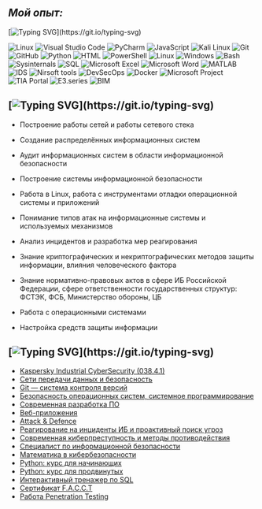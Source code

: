## *Мой опыт:*

[![Typing SVG](https://readme-typing-svg.herokuapp.com?color=000000&lines=С+чем+я+знаком:)](https://git.io/typing-svg)

![Linux](https://img.shields.io/badge/Linux-FF6C37?style=for-the-badge&logo=Linux&logoColor=white) ![Visual Studio Code](https://img.shields.io/badge/Visual%20Studio%20Code-0078d7.svg?style=for-the-badge&logo=visual-studio-code&logoColor=white) ![PyCharm](https://img.shields.io/badge/PyCharm-%23ED8B00.svg?style=for-the-badge&logo=PyCharm&logoColor=white) ![JavaScript](https://img.shields.io/badge/javascript-%23323330.svg?style=for-the-badge&logo=javascript&logoColor=%23F7DF1E) ![Kali Linux](https://img.shields.io/badge/Kali%20Linux-000000.svg?style=for-the-badge&logo=Kali%20Linux&logoColor=white) ![Git](https://img.shields.io/badge/git-%23F05033.svg?style=for-the-badge&logo=git&logoColor=white) ![GitHub](https://img.shields.io/badge/github-%23121011.svg?style=for-the-badge&logo=github&logoColor=white) 	![Python](https://img.shields.io/badge/Python-%232671E5.svg?style=for-the-badge&logo=Python&logoColor=white) ![HTML](https://img.shields.io/badge/html-%23E34F26.svg?style=for-the-badge&logo=html&logoColor=white) ![PowerShell](https://img.shields.io/badge/PowerShell-%230A0FFF.svg?style=for-the-badge&logo=PowerShell&logoColor=white) ![Linux](https://img.shields.io/badge/Linux-%23F46800.svg?style=for-the-badge&logo=Linux&logoColor=white) ![Windows](https://img.shields.io/badge/Windows-0078D6?style=for-the-badge&logo=windows&logoColor=white) ![Bash](https://img.shields.io/badge/Bash-%234D4D4D.svg?style=for-the-badge&logo=Bash&logoColor=white) ![Sysinternals](https://img.shields.io/badge/Sysinternals-3DDC84?style=for-the-badge&logo=Sysinternals&logoColor=white) ![SQL](https://img.shields.io/badge/sql-%2300f.svg?style=for-the-badge&logo=sql&logoColor=white) ![Microsoft Excel](https://img.shields.io/badge/Microsoft_Excel-217346?style=for-the-badge&logo=microsoft-excel&logoColor=white) ![Microsoft Word](https://img.shields.io/badge/Microsoft_Word-2B579A?style=for-the-badge&logo=microsoft-word&logoColor=white) ![MATLAB](https://img.shields.io/badge/MATLAB-%230db7ed.svg?style=for-the-badge&logo=MATLAB&logoColor=white) ![IDS](https://img.shields.io/badge/-IDS-%23E5E5E5?style=for-the-badge&logo=IDS&logoColor=058a5e) ![Nirsoft tools](https://img.shields.io/badge/-Nirsoft%20tools-%43B02A?style=for-the-badge&logo=Nirsoft%20tools&logoColor=white) ![DevSecOps](https://img.shields.io/badge/DevSecOps-%232C5263.svg?style=for-the-badge&logo=DevSecOps&logoColor=white) ![Docker](https://img.shields.io/badge/Docker-0078D6?style=for-the-badge&logo=Docker&logoColor=white) ![Microsoft Project](https://img.shields.io/badge/Microsoft_Project-217346?style=for-the-badge&logo=Microsoft-Project&logoColor=white) ![TIA Portal](https://img.shields.io/badge/TIA%20Portal-0078D6?style=for-the-badge&logo=TIA%20Portal&logoColor=white) ![E3.series](https://img.shields.io/badge/E3.series-%23E34F26.svg?style=for-the-badge&logo=E3.series&logoColor=white) ![BIM](https://img.shields.io/badge/BIM-0078D6?style=for-the-badge&logo=BIM&logoColor=white)

## [![Typing SVG](https://readme-typing-svg.herokuapp.com?color=000000&lines=Ключевые+навыки:)](https://git.io/typing-svg)


- Построение работы сетей и работы сетевого стека

- Создание распределённых информационных систем

- Аудит информационных систем в области информационной безопасности

- Построение системы информационной безопасности

- Работа в Linux, работа с инструментами отладки операционной системы и приложений

- Понимание типов атак на информационные системы и используемых механизмов
  
- Анализ инцидентов и разработка мер реагирования

- Знание криптографических и некриптографических методов защиты информации, влияния человеческого фактора

- Знание нормативно-правовых актов в сфере ИБ Российской Федерации, сфере ответственности государственных структур: ФСТЭК, ФСБ, Министерство обороны, ЦБ

- Работа с операционными системами

- Настройка средств защиты информации




## [![Typing SVG](https://readme-typing-svg.herokuapp.com?color=000000&lines=Сертификаты:)](https://git.io/typing-svg)

- [Kaspersky Industrial CyberSecurity (038.4.1)](https://github.com/MJMP48/pc/blob/344e92536fa82cc0890e7a1a0a07f9bfe73f618a/KICS.pdf)
- [Сети передачи данных и безопасность](https://github.com/MJMP48/pc/blob/344e92536fa82cc0890e7a1a0a07f9bfe73f618a/certificate_2.pdf)
- [Git — система контроля версий](https://github.com/MJMP48/pc/blob/344e92536fa82cc0890e7a1a0a07f9bfe73f618a/certificate_3.pdf)
- [Безопасность операционных систем, системное программирование](https://github.com/MJMP48/pc/blob/344e92536fa82cc0890e7a1a0a07f9bfe73f618a/certificate_4.pdf)
- [Современная разработка ПО](https://github.com/MJMP48/pc/blob/344e92536fa82cc0890e7a1a0a07f9bfe73f618a/certificate_5.pdf)
- [Веб-приложения](https://github.com/MJMP48/pc/blob/344e92536fa82cc0890e7a1a0a07f9bfe73f618a/certificate_6.pdf)
- [Аttack & Defence](https://github.com/MJMP48/pc/blob/344e92536fa82cc0890e7a1a0a07f9bfe73f618a/certificate_7.pdf)
- [Реагирование на инциденты ИБ и проактивный поиск угроз](https://github.com/MJMP48/pc/blob/344e92536fa82cc0890e7a1a0a07f9bfe73f618a/certificate_8.pdf)
- [Современная киберпреступность и методы противодействия](https://github.com/MJMP48/pc/blob/344e92536fa82cc0890e7a1a0a07f9bfe73f618a/certificate_9.pdf)
- [Специалист по информационной безопасности](https://github.com/MJMP48/pc/blob/344e92536fa82cc0890e7a1a0a07f9bfe73f618a/certificate_10.pdf)
- [Математика в кибербезопасности](https://github.com/MJMP48/pc/blob/344e92536fa82cc0890e7a1a0a07f9bfe73f618a/stepik-certificate-Mathematics%20in%20Cybersecurity.pdf)
- [Python: курс для начинающих](https://github.com/MJMP48/pc/blob/344e92536fa82cc0890e7a1a0a07f9bfe73f618a/stepik-certificate-Python_beginner.pdf)
- [Python: курс для продвинутых](https://github.com/MJMP48/pc/blob/344e92536fa82cc0890e7a1a0a07f9bfe73f618a/stepik-certificate-Python_advanced.pdf)
- [Интерактивный тренажер по SQL](https://github.com/MJMP48/pc/blob/344e92536fa82cc0890e7a1a0a07f9bfe73f618a/stepik-certificate-SQL.pdf)
- [Сертификат F.A.C.C.T](https://github.com/MJMP48/pc/blob/ecd13ab44cd518a232410b4851c0e3a6dd430426/certificate_11.pdf)
- [Работа Penetration Testing](https://hackmd.io/JuRaVzQxTQ2HJTwWF2Nmkg?view)













<!--
**MJMP48** is a ✨ _special_ ✨ repository because its `README.md` (this file) appears on your GitHub profile.

Here are some ideas to get you started:

- 🔭 I’m currently working on ...
- 🌱 I’m currently learning ...
- 👯 I’m looking to collaborate on ...
- 🤔 I’m looking for help with ...
- 💬 Ask me about ...
- 📫 How to reach me: ...
- 😄 Pronouns: ...
- ⚡ Fun fact: ...
-->
